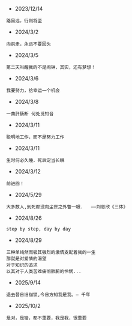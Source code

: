 * 2023/12/14

```
路虽远，行则将至
```

* 2024/3/2

```
向前走，永远不要回头
```

* 2024/3/5

```
第二天叫醒我的不是闹钟，其实，还有梦想！
```

* 2024/3/6

```
我要努力，给幸运一个机会
```

* 2024/3/8

```
一曲肝肠断 何处觅知音
```

* 2024/3/11

```
聪明地工作，而不是努力工作
```

* 2024/3/11

```
生时何必久睡，死后定当长眠
```

* 2024/3/12

```
前进四！
```

* 2024/5/29

```
大多数人,到死都没向尘世之外瞥一眼.   ——刘慈欣《三体》
```

* 2024/8/26

```
step by step, day by day
```

* 2024/8/29

```
三种单纯然而极其强烈的激情支配着我的一生
那就是对爱情的渴望
对于知识的追求
以其对于人类苦难痛彻肺腑的怜悯...
```

* 2025/9/14

```
退去昔日旧枷锁,今日方知我是我。— 千年
```

* 2025/10/2

```
是对，是错，都不重要，我是我，很重要
```
